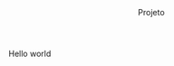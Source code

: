 <!DOCTYPE html>
<html>

<head>
  <meta charset="utf-8">
  <meta name="viewport" content="width=device-width">
  <title>replit</title>
  <link href="style.css" rel="stylesheet" type="text/css" />
</head>

<body>
  <header>
    Projeto
  </header>
  Hello world
  <script src="script.js"></script>
</body>

</html>
